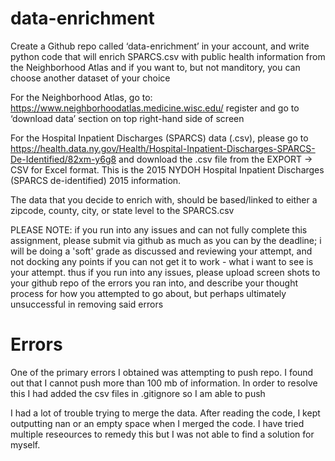 # data-enrichment

Create a Github repo called ‘data-enrichment’ in your account, and write python code that will enrich SPARCS.csv with
public health information from the Neighborhood Atlas and if you want to, but not manditory, you can choose another dataset of your choice

For the Neighborhood Atlas, go to: https://www.neighborhoodatlas.medicine.wisc.edu/ register and go to ‘download data’ section on top right-hand side of screen

For the Hospital Inpatient Discharges (SPARCS) data (.csv), please go to https://health.data.ny.gov/Health/Hospital-Inpatient-Discharges-SPARCS-De-Identified/82xm-y6g8 and download the .csv file from the EXPORT -> CSV for Excel format. This is the 2015 NYDOH Hospital Inpatient Discharges (SPARCS de-identified) 2015 information.  

The data that you decide to enrich with, should be based/linked to either a zipcode, county, city, or state level to the SPARCS.csv


PLEASE NOTE: if you run into any issues and can not fully complete this assignment, please submit via github as much as you can by the deadline; i will be doing a 'soft' grade as discussed and reviewing your attempt, and not docking any points if you can not get it to work - what i want to see is your attempt. thus if you run into any issues, please upload screen shots to your github repo of the errors you ran into, and describe your thought process for how you attempted to go about, but perhaps ultimately unsuccessful in removing said errors

# Errors

One of the primary errors I obtained was attempting to push repo. I found out that I cannot push more than 100 mb of information. In order to resolve this I had added the csv files in .gitignore so I am able to push

I had a lot of trouble trying to merge the data. After reading the code, I kept outputting nan or an empty space when I merged the code. I have tried multiple reseources to remedy this but I was not able to find a solution for myself.